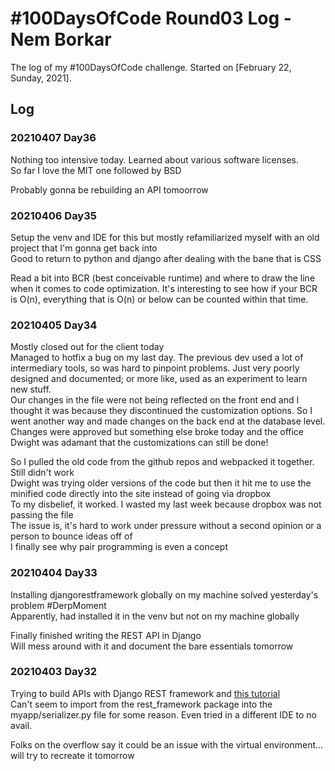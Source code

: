 # #100DaysOfCode Round03 Log - Nem Borkar

The log of my #100DaysOfCode challenge. Started on [February 22, Sunday, 2021].

## Log

### 20210407 Day36

Nothing too intensive today. Learned about various software licenses.  
So far I love the MIT one followed by BSD  

Probably gonna be rebuilding an API tomoorrow  

### 20210406 Day35

Setup the venv and IDE for this but mostly refamiliarized myself with an old project that I'm gonna get back into  
Good to return to python and django after dealing with the bane that is CSS  

Read a bit into BCR (best conceivable runtime) and where to draw the line when it comes to code optimization. It's interesting to see how if your BCR is O(n), everything that is O(n) or below can be counted within that time.
 
### 20210405 Day34

Mostly closed out for the client today  
Managed to hotfix a bug on my last day. The previous dev used a lot of intermediary tools, so was hard to pinpoint problems. Just very poorly designed and documented; or more like, used as an experiment to learn new stuff.  
Our changes in the file were not being reflected on the front end and I thought it was because they discontinued the customization options. So I went another way and made changes on the back end at the database level. Changes were approved but something else broke today and the office Dwight was adamant that the customizations can still be done!  

So I pulled the old code from the github repos and webpacked it together. Still didn't work  
Dwight was trying older versions of the code but then it hit me to use the minified code directly into the site instead of going via dropbox  
To my disbelief, it worked. I wasted my last week because dropbox was not passing the file  
The issue is, it's hard to work under pressure without a second opinion or a person to bounce ideas off of  
I finally see why pair programming is even a concept  

### 20210404 Day33

Installing djangorestframework globally on my machine solved yesterday's problem #DerpMoment  
Apparently, had installed it in the venv but not on my machine globally  

Finally finished writing the REST API in Django  
Will mess around with it and document the bare essentials tomorrow  


### 20210403 Day32

Trying to build APIs with Django REST framework and [this tutorial](https://medium.com/swlh/build-your-first-rest-api-with-django-rest-framework-e394e39a482c)  
Can't seem to import from the rest_framework package into the myapp/serializer.py file for some reason. Even tried in a different IDE to no avail.  

Folks on the overflow say it could be an issue with the virtual environment... will try to recreate it tomorrow  
